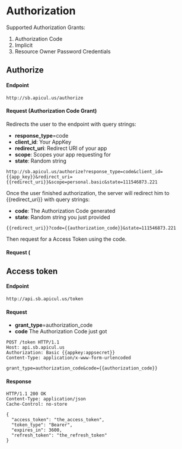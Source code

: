 Authorization
==========

Supported Authorization Grants:

1. Authorization Code
2. Implicit
3. Resource Owner Password Credentials

## Authorize

#### Endpoint

```
http://sb.apicul.us/authorize
```

#### Request (Authorization Code Grant)

Redirects the user to the endpoint with query strings:

* **response_type**=code
* **client_id**: Your AppKey
* **redirect_uri**: Redirect URI of your app
* **scope**: Scopes your app requesting for
* **state**: Random string

```
http://sb.apicul.us/authorize?response_type=code&client_id={{app_key}}&redirect_uri={{redirect_uri}}&scope=personal.basic&state=111546873.221
```

Once the user finished authorization, the server will redirect him to {{redirect_uri}} with query strings:

* **code**: The Authorization Code generated
* **state**: Random string you just provided

```
{{redirect_uri}}?code={{authorization_code}}&state=111546873.221
```

Then request for a Access Token using the code.

#### Request (

## Access token

#### Endpoint

```
http://api.sb.apicul.us/token
```

#### Request

* **grant_type**=authorization_code
* **code** The Authorization Code just got

```
POST /token HTTP/1.1
Host: api.sb.apicul.us
Authorization: Basic {{appkey:appsecret}}
Content-Type: application/x-www-form-urlencoded

grant_type=authorization_code&code={{authorization_code}}
```

#### Response

```
HTTP/1.1 200 OK
Content-Type: application/json
Cache-Control: no-store

{
  "access_token": "the_access_token",
  "token_type": "Bearer",
  "expires_in": 3600,
  "refresh_token": "the_refresh_token"
}
```
